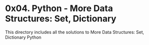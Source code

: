 # 0x04. Python - More Data Structures: Set, Dictionary

This directory includes all the solutions to More Data Structures: Set, Dictionary Python
